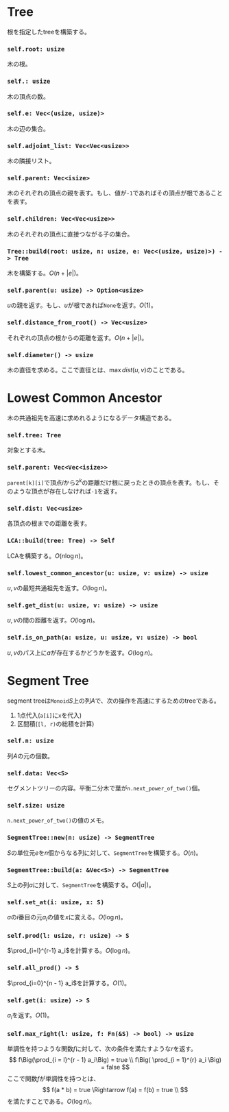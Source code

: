 # Tree
根を指定したtreeを構築する。

### `self.root: usize`
木の根。

### `self.: usize`
木の頂点の数。

### `self.e: Vec<(usize, usize)>`
木の辺の集合。

### `self.adjoint_list: Vec<Vec<usize>>`
木の隣接リスト。

### `self.parent: Vec<isize>`
木のそれぞれの頂点の親を表す。もし、値が`-1`であればその頂点が根であることを表す。

### `self.children: Vec<Vec<usize>>`
木のそれぞれの頂点に直接つながる子の集合。

### `Tree::build(root: usize, n: usize, e: Vec<(usize, usize)>) -> Tree`
木を構築する。$O(n + |e|)$。

### `self.parent(u: usize) -> Option<usize>`
$u$の親を返す。もし、$u$が根であれば`None`を返す。$O(1)$。

### `self.distance_from_root() -> Vec<usize>`
それぞれの頂点の根からの距離を返す。$O(n + |e|)$。

### `self.diameter() -> usize`
木の直径を求める。ここで直径とは、$\max dist(u, v)$のことである。



# Lowest Common Ancestor
木の共通祖先を高速に求めれるようになるデータ構造である。

### `self.tree: Tree`
対象とする木。

### `self.parent: Vec<Vec<isize>>`
`parent[k][i]`で頂点$i$から$2^k$の距離だけ根に戻ったときの頂点を表す。もし、そのような頂点が存在しなければ`-1`を返す。

### `self.dist: Vec<usize>`
各頂点の根までの距離を表す。

### `LCA::build(tree: Tree) -> Self`
LCAを構築する。$O(n \log n)$。

### `self.lowest_common_ancestor(u: usize, v: usize) -> usize`
$u, v$の最短共通祖先を返す。$O(\log n)$。

### `self.get_dist(u: usize, v: usize) -> usize`
$u, v$の間の距離を返す。$O(\log n)$。

### `self.is_on_path(a: usize, u: usize, v: usize) -> bool`
$u, v$のパス上に$a$が存在するかどうかを返す。$O(\log n)$。




# Segment Tree
segment treeは`Monoid`$S$上の列$A$で、次の操作を高速にするためのtreeである。

1. 1点代入(`a[i]`に`x`を代入)
2. 区間積(`[l, r)`の総積を計算)

### `self.n: usize`
列$A$の元の個数。

### `self.data: Vec<S>`
セグメントツリーの内容。平衡二分木で葉が`n.next_power_of_two()`個。

### `self.size: usize`
`n.next_power_of_two()`の値のメモ。

### `SegmentTree::new(n: usize) -> SegmentTree`
$S$の単位元$e$を$n$個からなる列に対して、`SegmentTree`を構築する。$O(n)$。

### `SegmentTree::build(a: &Vec<S>) -> SegmentTree`
$S$上の列$a$に対して、`SegmentTree`を構築する。$O(|a|)$。

### `self.set_at(i: usize, x: S)`
$a$の$i$番目の元$a_i$の値を$x$に変える。$O(\log n)$。

### `self.prod(l: usize, r: usize) -> S`
$\prod_{i=l}^{r-1} a_i$を計算する。$O(\log n)$。

### `self.all_prod() -> S`
$\prod_{i=0}^{n - 1} a_i$を計算する。$O(1)$。

### `self.get(i: usize) -> S`
$a_i$を返す。$O(1)$。

### `self.max_right(l: usize, f: Fn(&S) -> bool) -> usize`
単調性を持つような関数$f$に対して、次の条件を満たすような$r$を返す。
$$
f\Big(\prod_{i = l}^{r - 1} a_i\Big) = true \\
f\Big( \prod_{i = 1}^{r} a_i \Big) = false
$$
ここで関数$f$が単調性を持つとは、
$$
f(a * b) = true \Rightarrow f(a) = f(b) = true \\
$$
を満たすことである。$O(\log n)$。